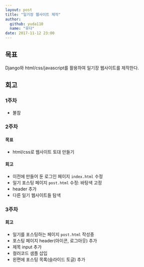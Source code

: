 ```yaml
---
layout: post
title: "일기장 웹사이트 제작"
author: 
  github: yuda110
  name: "유다"
date: 2017-11-12 23:00
---
```


## 목표
Django와 html/css/javascript를 활용하여 일기장 웹사이트를 제작한다.

## 회고
### 1주차
- 불참

### 2주차
#### 목표
- html/css로 웹사이트 토대 만들기 

#### 회고
- 이전에 만들어 둔 로그인 페이지 `index.html` 수정
- 일기 포스팅 페이지 `post.html` 수정: 바탕색 고정
- header 추가
- 다른 일기 웹사이트들 탐색

### 3주차
#### 회고
- 일기를 포스팅하는 페이지 `post.html` 작성중
- 포스팅 페이지 header(아이콘, 로그아웃) 추가
- 제목 input 추가
- 컬러코드 샘플 삽입
- 왼편에 포스팅 목록(슬라이드 토글) 추가
